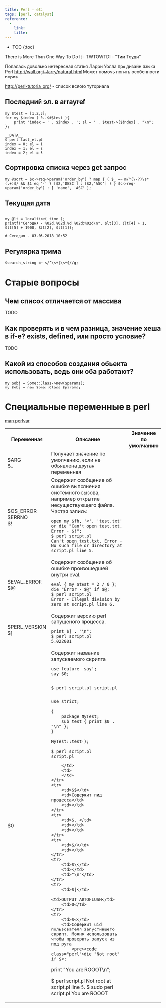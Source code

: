 ```yaml
---
title: Perl - etc
tags: [perl, catalyst]
reference:
  -
    link:
    title:
---
```


* TOC 
{:toc}

There is More Than One Way To Do It - TWTOWTDI - "Тим Тоуди"

Попалась довольно интересная статья Ларри Уолла про дизайн языка Perl
http://wall.org/~larry/natural.html
Может помочь понять особенности перла

http://perl-tutorial.org/ - список всяого туториала

## Последний эл. в arrayref
<pre><code class="perl">my $test = [1,2,3];
for my $index ( 0..$#$test ){
    print 'index = ' . $index . '; el = ' . $test->[$index] . "\n";
};

__DATA__
$ perl last_el.pl 
index = 0; el = 1
index = 1; el = 2
index = 2; el = 3
</code></pre>


## Сортировка списка через get запрос

<pre><code class="perl">my @sort = $c->req->param('order_by') ? map { ( $_ =~ m/^(\-?)\s*(.+)$/ && $1 eq '-' ? [$2,'DESC'] : [$2,'ASC'] ) } $c->req->param('order_by') : [ 'name', 'ASC' ];
</code></pre>

## Текущая дата

```

my @lt = localtime( time );
printf("Сегодня - %02d.%02d.%d %02d:%02d\n", $lt[3], $lt[4] + 1, $lt[5] + 1900, $lt[2], $lt[1]);

# Сегодня - 03.03.2018 10:52

```

## Регулярка трима
```
$search_string =~ s/^\s+|\s+$//g;
```

# Старые вопросы

## Чем список отличается от массива

TODO

## Как проверять и в чем разница, значение хеша в if-е? exists, defined, или просто условие?

TODO

## Какой из способов создания обьекта использовать, ведь они оба работают? 

<pre><code class="perl">my $obj = Some::Class->new($params);
my $obj = new Some::Class $params; 
</code></pre>

# Специальные переменные в perl

[man perlvar](http://www.perlmonks.org/?node=perlman%3Aperlvar)

<table>
    <tr>
        <th style="width: 15%;">Переменная</th>
        <th>Описание</th>
        <th style="width: 15%;">Значение по умолчанию</th>
    </tr>
    <tr>
        <td>$ARG <br> $_</td>
        <td>Получает значение по умолчанию, если не обьявлена другая переменная</td>
        <td></td>
    </tr>
    <tr>
        <td>$OS_ERROR <br> $ERRNO <br> $!</td>
        <td>Содержит сообщение об ошибке выполнения системного вызова, например открытие несуществующего файла. Частая запись:<br>
<pre><code class="perl">open my $fh, '<', 'test.txt' or die "Can't open test.txt. Error - $!";
$ perl script.pl 
Can't open test.txt. Error - No such file or directory at script.pl line 5.    
</code></pre>
        </td>
        <td></td>
    </tr>
    <tr>
        <td>$EVAL_ERROR <br> $@</td>
        <td>Содержит сообщение об ошибке произошедшей внутри eval.
<pre><code class="perl">eval { my $test = 2 / 0 };
die "Error - $@" if $@;
$ perl script.pl 
Error - Illegal division by zero at script.pl line 6.
</code></pre>
        </td>
        <td></td>
    </tr>
    <tr>
        <td>$PERL_VERSION <br> $]</td>
        <td>Содержит версию perl запущеного процесса.
<pre><code class="perl">print $] . "\n";
$ perl script.pl
5.022001
</code></pre>
</td>
        <td></td>
    </tr>
    <tr>
        <td>$0</td>
        <td>Содержит название запускаемого скрипта <br>
<pre><code class="perl">use feature 'say';
say $0;

$ perl script.pl 
script.pl
</code></pre>
<pre><code class="perl">use strict;

{ 
    package MyTest;
    sub test { print $0 . "\n" };
}

MyTest::test();

$ perl script.pl 
script.pl
</code></pre>
        </td>
        <td>
        </td>
    </tr>
    <tr>
        <td>$$</td>
        <td>Содержит пид процесса</td>
        <td></td>
    </tr>
    <tr>
        <td>$. </td>
        <td></td>
        <td></td>
    </tr>
    <tr>
        <td>$/</td>
        <td></td>
    </tr>
    <tr>
        <td>$\</td>
        <td></td>
        <td>"\n"</td>
    </tr>
    <tr>
        <td>$|</td>
        <td>OUTPUT_AUTOFLUSH</td>
        <td>0</td>
    </tr>
    <tr>
        <td>$<</td>
        <td>Содержит uid пользователя запустившего скрипт. Можно использовать чтобы проверить запуск из под рута
            <pre><code class="perl">die "Not root" if $<;
print "You are ROOOT\n";

$ perl script.pl 
Not root at script.pl line 5.
$ sudo perl script.pl 
You are ROOOT
            </code></pre>
        </td>
        <td></td>
    </tr>
</table>
